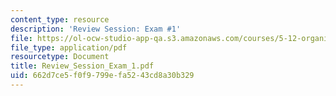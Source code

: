 ```yaml
---
content_type: resource
description: 'Review Session: Exam #1'
file: https://ol-ocw-studio-app-qa.s3.amazonaws.com/courses/5-12-organic-chemistry-i-spring-2003/662d7ce5f0f9799efa5243cd8a30b329_Review_Session_Exam_1.pdf
file_type: application/pdf
resourcetype: Document
title: Review_Session_Exam_1.pdf
uid: 662d7ce5-f0f9-799e-fa52-43cd8a30b329
---
```

